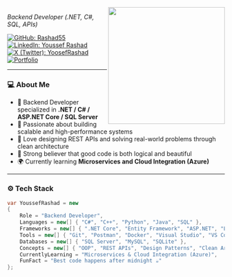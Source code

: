
<img align='right' src="https://i.postimg.cc/25M5vMpS/021479d2013154480cfe7c47b1e47f2d.png" width="270">

<p><em>Backend Developer (.NET, C#, SQL, APIs)</em></p>

[![GitHub: Rashad55](https://img.shields.io/badge/-Rashad55-181717?style=for-the-badge&logo=github&logoColor=white)](https://github.com/Rashad55)
[![LinkedIn: Youssef Rashad](https://img.shields.io/badge/-Youssef%20Rashad-0A66C2?style=for-the-badge&logo=linkedin&logoColor=white)](http://linkedin.com/in/youssef-rashad-)
[![X (Twitter): YoosefRashad](https://img.shields.io/badge/-YoosefRashad-000000?style=for-the-badge&logo=x&logoColor=white)](https://x.com/YoosefRashad)
[![Portfolio](https://img.shields.io/badge/-Portfolio-FF6F00?style=for-the-badge&logo=google-chrome&logoColor=white)](https://chimerical-souffle-38a65f.netlify.app)

---

### 💻 About Me

- 🎯 Backend Developer specialized in **.NET / C# / ASP.NET Core / SQL Server**  
- 🧠 Passionate about building scalable and high-performance systems  
- 💬 Love designing REST APIs and solving real-world problems through clean architecture  
- 🧩 Strong believer that good code is both logical and beautiful  
- 🌍 Currently learning **Microservices and Cloud Integration (Azure)**  

---

### ⚙️ Tech Stack

```csharp
var YoussefRashad = new
{
    Role = "Backend Developer",
    Languages = new[] { "C#", "C++", "Python", "Java", "SQL" },
    Frameworks = new[] { ".NET Core", "Entity Framework", "ASP.NET", "LINQ" },
    Tools = new[] { "Git", "Postman", "Docker", "Visual Studio", "VS Code" },
    Databases = new[] { "SQL Server", "MySQL", "SQLite" },
    Concepts = new[] { "OOP", "REST APIs", "Design Patterns", "Clean Architecture" },
    CurrentlyLearning = "Microservices & Cloud Integration (Azure)",
    FunFact = "Best code happens after midnight ☕"
};

